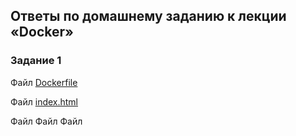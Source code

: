
## Ответы по домашнему заданию к лекции «Docker»

### Задание 1

Файл [Dockerfile](ex1/Dockerfile)

Файл [index.html](ex1/index.html)

Файл 
Файл 
Файл 
